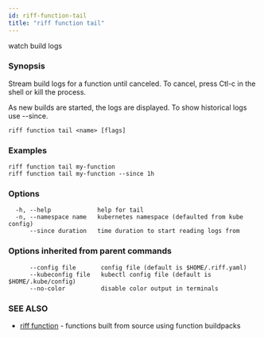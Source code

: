 ```yaml
---
id: riff-function-tail
title: "riff function tail"
---
```

watch build logs

### Synopsis

Stream build logs for a function until canceled. To cancel, press Ctl-c in the
shell or kill the process.

As new builds are started, the logs are displayed. To show historical logs use
--since.

```
riff function tail <name> [flags]
```

### Examples

```
riff function tail my-function
riff function tail my-function --since 1h
```

### Options

```
  -h, --help             help for tail
  -n, --namespace name   kubernetes namespace (defaulted from kube config)
      --since duration   time duration to start reading logs from
```

### Options inherited from parent commands

```
      --config file       config file (default is $HOME/.riff.yaml)
      --kubeconfig file   kubectl config file (default is $HOME/.kube/config)
      --no-color          disable color output in terminals
```

### SEE ALSO

* [riff function](riff_function.md)	 - functions built from source using function buildpacks

